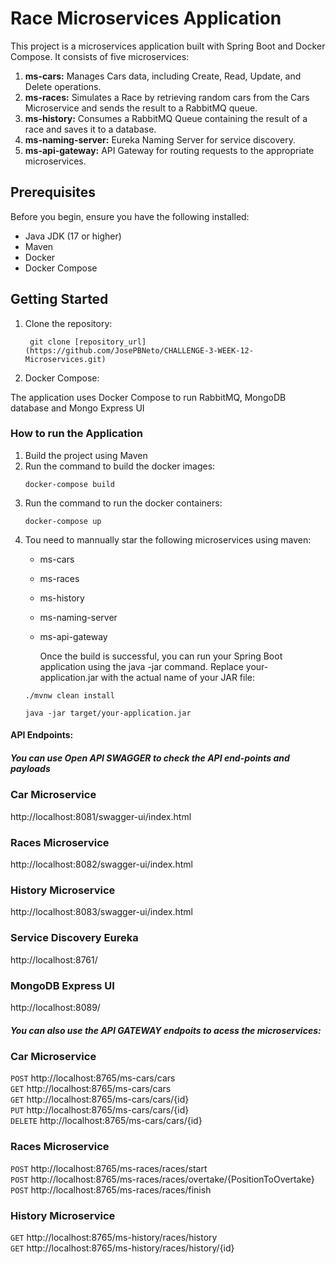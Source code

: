 # Race Microservices Application

This project is a microservices application built with Spring Boot and Docker Compose. It consists of five microservices:

1. **ms-cars:** Manages Cars data, including Create, Read, Update, and Delete operations.
2. **ms-races:** Simulates a Race by retrieving random cars from the Cars Microservice and sends the result to a RabbitMQ queue.
3. **ms-history:** Consumes a RabbitMQ Queue containing the result of a race and saves it to a database.
4. **ms-naming-server:** Eureka Naming Server for service discovery.
5. **ms-api-gateway:** API Gateway for routing requests to the appropriate microservices.

## Prerequisites

Before you begin, ensure you have the following installed:

- Java JDK (17 or higher) <br />
- Maven <br />
- Docker
- Docker Compose<br />


## Getting Started

1. Clone the repository:

   ```shell
    git clone [repository_url](https://github.com/JosePBNeto/CHALLENGE-3-WEEK-12-Microservices.git) 

2. Docker Compose:

The application uses Docker Compose to run RabbitMQ, MongoDB database and Mongo Express UI


### How to run the Application
1. Build the project using Maven
2. Run the command to build the docker images:
   ```shell
   docker-compose build
   
2. Run the command to run the docker containers:
   ```shell
   docker-compose up
   
4. Tou need to mannually star the following microservices using maven:    
   - ms-cars
   - ms-races
   - ms-history
   - ms-naming-server
   - ms-api-gateway

     Once the build is successful, you can run your Spring Boot application using the java -jar command. Replace your-application.jar with the actual name of your JAR file:   
   ```shell
   ./mvnw clean install
   
   java -jar target/your-application.jar   

#### API Endpoints:
##### You can use Open API SWAGGER to check the API end-points and payloads

### Car Microservice
http://localhost:8081/swagger-ui/index.html

### Races Microservice
http://localhost:8082/swagger-ui/index.html

### History Microservice
http://localhost:8083/swagger-ui/index.html

### Service Discovery Eureka
http://localhost:8761/

### MongoDB Express UI
http://localhost:8089/

##### You can also use the API GATEWAY endpoits to acess the microservices:
### Car Microservice
 `POST` http://localhost:8765/ms-cars/cars <br />
 `GET`  http://localhost:8765/ms-cars/cars <br />
 `GET`  http://localhost:8765/ms-cars/cars/{id} <br />
 `PUT`  http://localhost:8765/ms-cars/cars/{id} <br />
 `DELETE` http://localhost:8765/ms-cars/cars/{id} <br />

 ### Races Microservice
 `POST` http://localhost:8765/ms-races/races/start<br />
 `POST` http://localhost:8765/ms-races/races/overtake/{PositionToOvertake}<br />
 `POST` http://localhost:8765/ms-races/races/finish<br />

 ### History Microservice
 `GET` http://localhost:8765/ms-history/races/history<br />
 `GET` http://localhost:8765/ms-history/races/history/{id}<br />
 
 





